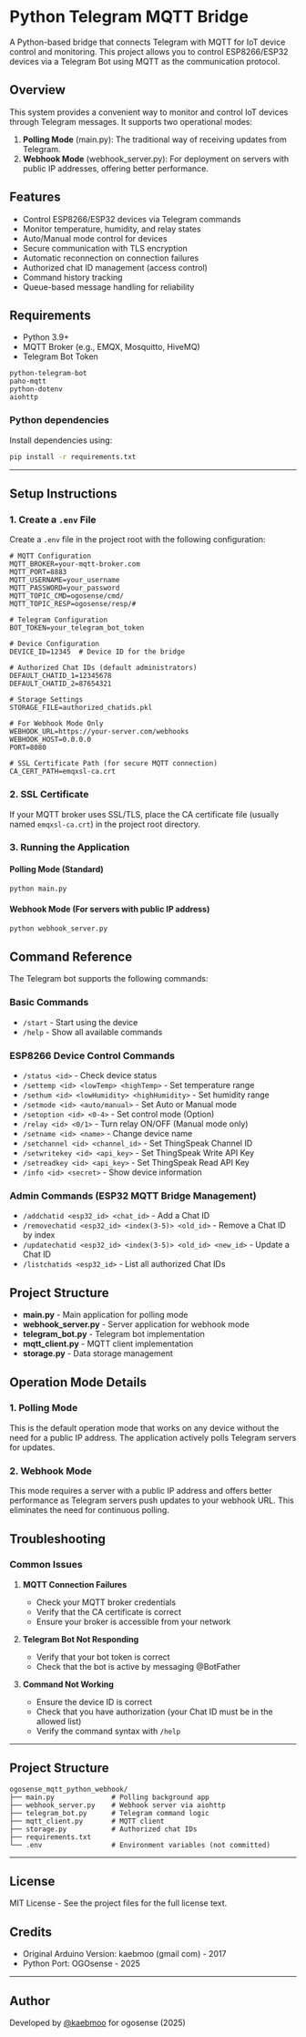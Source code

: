 
# Python Telegram MQTT Bridge

A Python-based bridge that connects Telegram with MQTT for IoT device control and monitoring. This project allows you to control ESP8266/ESP32 devices via a Telegram Bot using MQTT as the communication protocol.

## Overview

This system provides a convenient way to monitor and control IoT devices through Telegram messages. It supports two operational modes:

1. **Polling Mode** (main.py): The traditional way of receiving updates from Telegram.
2. **Webhook Mode** (webhook_server.py): For deployment on servers with public IP addresses, offering better performance.

## Features

- Control ESP8266/ESP32 devices via Telegram commands
- Monitor temperature, humidity, and relay states
- Auto/Manual mode control for devices
- Secure communication with TLS encryption
- Automatic reconnection on connection failures
- Authorized chat ID management (access control)
- Command history tracking
- Queue-based message handling for reliability

## Requirements

- Python 3.9+
- MQTT Broker (e.g., EMQX, Mosquitto, HiveMQ)
- Telegram Bot Token

```
python-telegram-bot
paho-mqtt
python-dotenv
aiohttp
```

### Python dependencies
Install dependencies using:
```bash
pip install -r requirements.txt
```

---

## Setup Instructions

### 1. Create a `.env` File

Create a `.env` file in the project root with the following configuration:

```
# MQTT Configuration
MQTT_BROKER=your-mqtt-broker.com
MQTT_PORT=8883
MQTT_USERNAME=your_username
MQTT_PASSWORD=your_password
MQTT_TOPIC_CMD=ogosense/cmd/
MQTT_TOPIC_RESP=ogosense/resp/#

# Telegram Configuration 
BOT_TOKEN=your_telegram_bot_token

# Device Configuration
DEVICE_ID=12345  # Device ID for the bridge

# Authorized Chat IDs (default administrators)
DEFAULT_CHATID_1=12345678
DEFAULT_CHATID_2=87654321

# Storage Settings
STORAGE_FILE=authorized_chatids.pkl

# For Webhook Mode Only
WEBHOOK_URL=https://your-server.com/webhooks
WEBHOOK_HOST=0.0.0.0
PORT=8080

# SSL Certificate Path (for secure MQTT connection)
CA_CERT_PATH=emqxsl-ca.crt
```

### 2. SSL Certificate

If your MQTT broker uses SSL/TLS, place the CA certificate file (usually named `emqxsl-ca.crt`) in the project root directory.

### 3. Running the Application

#### Polling Mode (Standard)

```bash
python main.py
```

#### Webhook Mode (For servers with public IP address)

```bash
python webhook_server.py
```

## Command Reference

The Telegram bot supports the following commands:

### Basic Commands
- `/start` - Start using the device
- `/help` - Show all available commands

### ESP8266 Device Control Commands
- `/status <id>` - Check device status
- `/settemp <id> <lowTemp> <highTemp>` - Set temperature range
- `/sethum <id> <lowHumidity> <highHumidity>` - Set humidity range
- `/setmode <id> <auto/manual>` - Set Auto or Manual mode
- `/setoption <id> <0-4>` - Set control mode (Option)
- `/relay <id> <0/1>` - Turn relay ON/OFF (Manual mode only)
- `/setname <id> <name>` - Change device name
- `/setchannel <id> <channel_id>` - Set ThingSpeak Channel ID
- `/setwritekey <id> <api_key>` - Set ThingSpeak Write API Key
- `/setreadkey <id> <api_key>` - Set ThingSpeak Read API Key
- `/info <id> <secret>` - Show device information

### Admin Commands (ESP32 MQTT Bridge Management)
- `/addchatid <esp32_id> <chat_id>` - Add a Chat ID
- `/removechatid <esp32_id> <index(3-5)> <old_id>` - Remove a Chat ID by index
- `/updatechatid <esp32_id> <index(3-5)> <old_id> <new_id>` - Update a Chat ID
- `/listchatids <esp32_id>` - List all authorized Chat IDs

## Project Structure

- **main.py** - Main application for polling mode
- **webhook_server.py** - Server application for webhook mode
- **telegram_bot.py** - Telegram bot implementation
- **mqtt_client.py** - MQTT client implementation
- **storage.py** - Data storage management

## Operation Mode Details

### 1. Polling Mode

This is the default operation mode that works on any device without the need for a public IP address. The application actively polls Telegram servers for updates.

### 2. Webhook Mode

This mode requires a server with a public IP address and offers better performance as Telegram servers push updates to your webhook URL. This eliminates the need for continuous polling.

## Troubleshooting

### Common Issues

1. **MQTT Connection Failures**
   - Check your MQTT broker credentials
   - Verify that the CA certificate is correct
   - Ensure your broker is accessible from your network

2. **Telegram Bot Not Responding**
   - Verify that your bot token is correct
   - Check that the bot is active by messaging @BotFather

3. **Command Not Working**
   - Ensure the device ID is correct
   - Check that you have authorization (your Chat ID must be in the allowed list)
   - Verify the command syntax with `/help`

---

## Project Structure
```
ogosense_mqtt_python_webhook/
├── main.py              # Polling background app
├── webhook_server.py    # Webhook server via aiohttp
├── telegram_bot.py      # Telegram command logic
├── mqtt_client.py       # MQTT client
├── storage.py           # Authorized chat IDs
├── requirements.txt
└── .env                 # Environment variables (not committed)
```

---

## License

MIT License - See the project files for the full license text.

## Credits

- Original Arduino Version: kaebmoo (gmail com) - 2017
- Python Port: OGOsense - 2025

---

## Author
Developed by [@kaebmoo](https://github.com/kaebmoo) for ogosense (2025)

